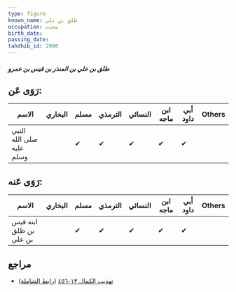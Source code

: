 ```yaml
---
type: figure
known_name: طلق بن علي
occupation: محدث
birth_date:
passing_date:
tahdhib_id: 2990
---
```

##### طلق بن علي بن المنذر بن قيس بن عمرو

## رَوَى عَن:
| الاسم                    | البخاري | مسلم | الترمذي | النسائي | ابن ماجه | أبي داود | Others |
| ------------------------ | ------- | ---- | ------- | ------- | -------- | -------- | ------ |
| النبي صلى الله عليه وسلم |         | ✔    | ✔       | ✔       | ✔        | ✔        |        |
## رَوَى عَنه:
| الاسم                  | البخاري | مسلم | الترمذي | النسائي | ابن ماجه | أبي داود | Others |
| ---------------------- | ------- | ---- | ------- | ------- | -------- | -------- | ------ |
| ابنه قيس بن طلق بن علي |         | ✔    | ✔       | ✔       | ✔        | ✔        |        |
## مراجع
- [تهذيب الكمال ١٣-٤٥٦](obsidian://open?vault=Tahdhib-al-Kamal&file=Figures/٢٩٩٠-طلق%20بن%20علي%20بن%20المنذر%20بن%20قيس%20بن%20عمرو) ([رابط الشاملة](https://shamela.ws/book/3722/6837))